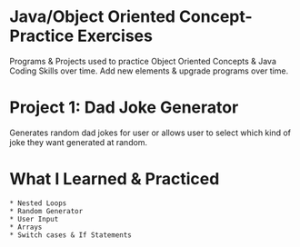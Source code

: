 # Java/Object Oriented Concept-Practice Exercises
Programs & Projects used to practice Object Oriented Concepts & Java Coding Skills over time. Add new elements & upgrade programs over time.

  # Project 1: Dad Joke Generator
  Generates random dad jokes for user or allows user to select which kind of joke they want generated at random.

   # What I Learned & Practiced      
    * Nested Loops    
    * Random Generator     
    * User Input       
    * Arrays    
    * Switch cases & If Statements       
      
    
           
  
   
   
    
    
   
  
 
